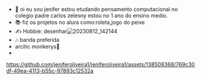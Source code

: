 - 👋 oi eu sou jenifer estou etudando pensamento computacional no colegio padre carlos zelesny estou no 1 ano do ensino medio.
- 📚 fiz os projetos no alura como:roleta,jogo do peixe
- ✍️ Hobbie: desenhar![20230812_142144](https://github.com/jeniferoliveira1/jeniferoliveira1/assets/138508368/62071690-0820-4c7e-a749-c5a524e089c1)
- 🎶 banda preferida
- arcitic monkerys🎸
- 

https://github.com/jeniferoliveira1/jeniferoliveira1/assets/138508368/769c30df-49ea-4113-b55c-97893c12532a

